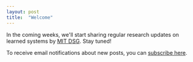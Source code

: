```yaml
---
layout: post
title:  "Welcome"
---
```

In the coming weeks, we'll start sharing regular research updates on learned systems by [MIT DSG](http://dsg.csail.mit.edu/mlforsystems/). Stay tuned!

To receive email notifications about new posts, you can [subscribe here](https://forms.gle/YVYXRi729aJPA3tg8).
